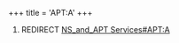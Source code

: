+++
title = 'APT:A'
+++

1.  REDIRECT [NS_and_APT
    Services#APT:A](NS_and_APT_Services#APT:A "wikilink")